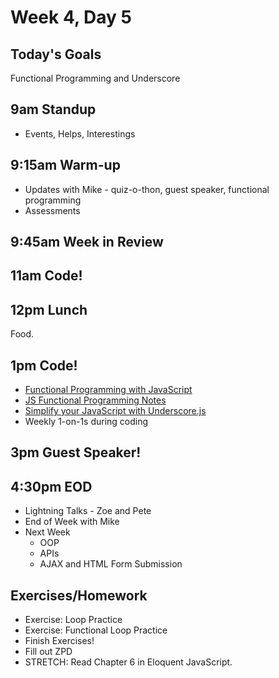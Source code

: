 # Week 4, Day 5

## Today's Goals

Functional Programming and Underscore

## 9am Standup

- Events, Helps, Interestings

## 9:15am Warm-up

- Updates with Mike - quiz-o-thon, guest speaker, functional programming
- Assessments

## 9:45am Week in Review

## 11am Code!

## 12pm Lunch

Food.

## 1pm Code!

- [Functional Programming with JavaScript](http://jhusain.github.io/learnrx/)
- [JS Functional Programming Notes](https://github.com/gSchool/g11-course-curriculum/tree/master/week04/04_lectures/js-functional-programming)
- [Simplify your JavaScript with Underscore.js](http://singlebrook.com/blog/simplify-your-javascript-with-underscorejs)
- Weekly 1-on-1s during coding

## 3pm Guest Speaker!

## 4:30pm EOD

- Lightning Talks - Zoe and Pete
- End of Week with Mike
- Next Week
  - OOP
  - APIs
  - AJAX and HTML Form Submission

## Exercises/Homework

- Exercise: Loop Practice
- Exercise: Functional Loop Practice
- Finish Exercises!
- Fill out ZPD
- STRETCH: Read Chapter 6 in Eloquent JavaScript.
